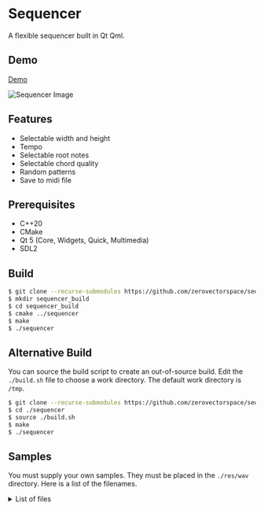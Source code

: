 # Sequencer

A flexible sequencer built in Qt Qml.

## Demo
[Demo](https://zydev.space/downloads/sequencer-demo.ogv)

![Sequencer Image](https://zydev.space/downloads/sequencer-screenshot.png)


## Features

- Selectable width and height
- Tempo
- Selectable root notes
- Selectable chord quality
- Random patterns
- Save to midi file

## Prerequisites

- C++20
- CMake
- Qt 5 (Core, Widgets, Quick, Multimedia)
- SDL2

## Build

``` bash
$ git clone --recurse-submodules https://github.com/zerovectorspace/sequencer
$ mkdir sequencer_build
$ cd sequencer_build
$ cmake ../sequencer
$ make
$ ./sequencer
```

## Alternative Build

You can source the build script to create an out-of-source build. Edit the `./build.sh` file to choose a work directory. The default work directory is `/tmp`.

``` bash
$ git clone --recurse-submodules https://github.com/zerovectorspace/sequencer
$ cd ./sequencer
$ source ./build.sh
$ make
$ ./sequencer
```

## Samples

You must supply your own samples. They must be placed in the `./res/wav` directory. Here is a list of the filenames.

<details>
<summary>List of files</summary>
<pre>
A1.wav
A2.wav
A3.wav
A4.wav
A5.wav
Ab1.wav
Ab2.wav
Ab3.wav
Ab4.wav
Ab5.wav
B1.wav
B2.wav
B3.wav
B4.wav
B5.wav
Bb1.wav
Bb2.wav
Bb3.wav
Bb4.wav
Bb5.wav
C1.wav
C2.wav
C3.wav
C4.wav
C5.wav
D1.wav
D2.wav
D3.wav
D4.wav
D5.wav
Db1.wav
Db2.wav
Db3.wav
Db4.wav
Db5.wav
E1.wav
E2.wav
E3.wav
E4.wav
E5.wav
Eb1.wav
Eb2.wav
Eb3.wav
Eb4.wav
Eb5.wav
F1.wav
F2.wav
F3.wav
F4.wav
F5.wav
G1.wav
G2.wav
G3.wav
G4.wav
G5.wav
Gb1.wav
Gb2.wav
Gb3.wav
Gb4.wav
Gb5.wav
</pre>
</details>

